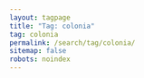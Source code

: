 ```yaml
---
layout: tagpage
title: "Tag: colonia"
tag: colonia
permalink: /search/tag/colonia/
sitemap: false
robots: noindex
---
```

